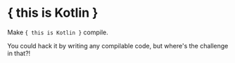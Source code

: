 # { this is Kotlin }

Make `{ this is Kotlin }` compile.

You could hack it by writing any compilable code, but where's the challenge in that?!
